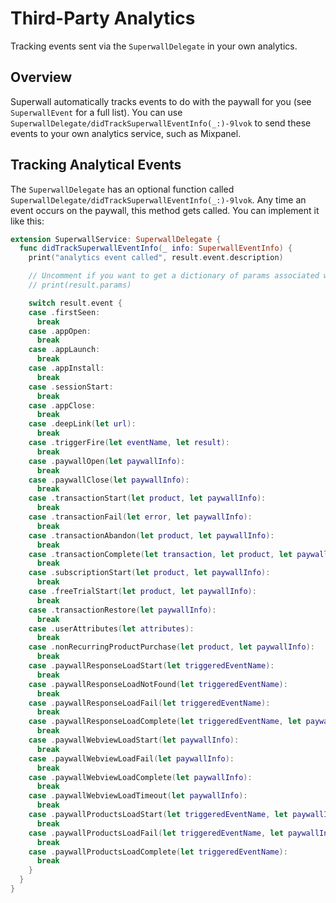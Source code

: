 # Third-Party Analytics

Tracking events sent via the ``SuperwallDelegate`` in your own analytics.

## Overview

Superwall automatically tracks events to do with the paywall for you (see ``SuperwallEvent`` for a full list). You can use ``SuperwallDelegate/didTrackSuperwallEventInfo(_:)-9lvok`` to send these events to your own analytics service, such as Mixpanel.

## Tracking Analytical Events

The ``SuperwallDelegate`` has an optional function called ``SuperwallDelegate/didTrackSuperwallEventInfo(_:)-9lvok``. Any time an event occurs on the paywall, this method gets called. You can implement it like this:

```swift
extension SuperwallService: SuperwallDelegate {
  func didTrackSuperwallEventInfo(_ info: SuperwallEventInfo) {
    print("analytics event called", result.event.description)

    // Uncomment if you want to get a dictionary of params associated with the event:
    // print(result.params)

    switch result.event {
    case .firstSeen:
      break
    case .appOpen:
      break
    case .appLaunch:
      break
    case .appInstall:
      break
    case .sessionStart:
      break
    case .appClose:
      break
    case .deepLink(let url):
      break
    case .triggerFire(let eventName, let result):
      break
    case .paywallOpen(let paywallInfo):
      break
    case .paywallClose(let paywallInfo):
      break
    case .transactionStart(let product, let paywallInfo):
      break
    case .transactionFail(let error, let paywallInfo):
      break
    case .transactionAbandon(let product, let paywallInfo):
      break
    case .transactionComplete(let transaction, let product, let paywallInfo):
      break
    case .subscriptionStart(let product, let paywallInfo):
      break
    case .freeTrialStart(let product, let paywallInfo):
      break
    case .transactionRestore(let paywallInfo):
      break
    case .userAttributes(let attributes):
      break
    case .nonRecurringProductPurchase(let product, let paywallInfo):
      break
    case .paywallResponseLoadStart(let triggeredEventName):
      break
    case .paywallResponseLoadNotFound(let triggeredEventName):
      break
    case .paywallResponseLoadFail(let triggeredEventName):
      break
    case .paywallResponseLoadComplete(let triggeredEventName, let paywallInfo):
      break
    case .paywallWebviewLoadStart(let paywallInfo):
      break
    case .paywallWebviewLoadFail(let paywallInfo):
      break
    case .paywallWebviewLoadComplete(let paywallInfo):
      break
    case .paywallWebviewLoadTimeout(let paywallInfo):
      break
    case .paywallProductsLoadStart(let triggeredEventName, let paywallInfo):
      break
    case .paywallProductsLoadFail(let triggeredEventName, let paywallInfo):
      break
    case .paywallProductsLoadComplete(let triggeredEventName):
      break
    }
  }
}
```
